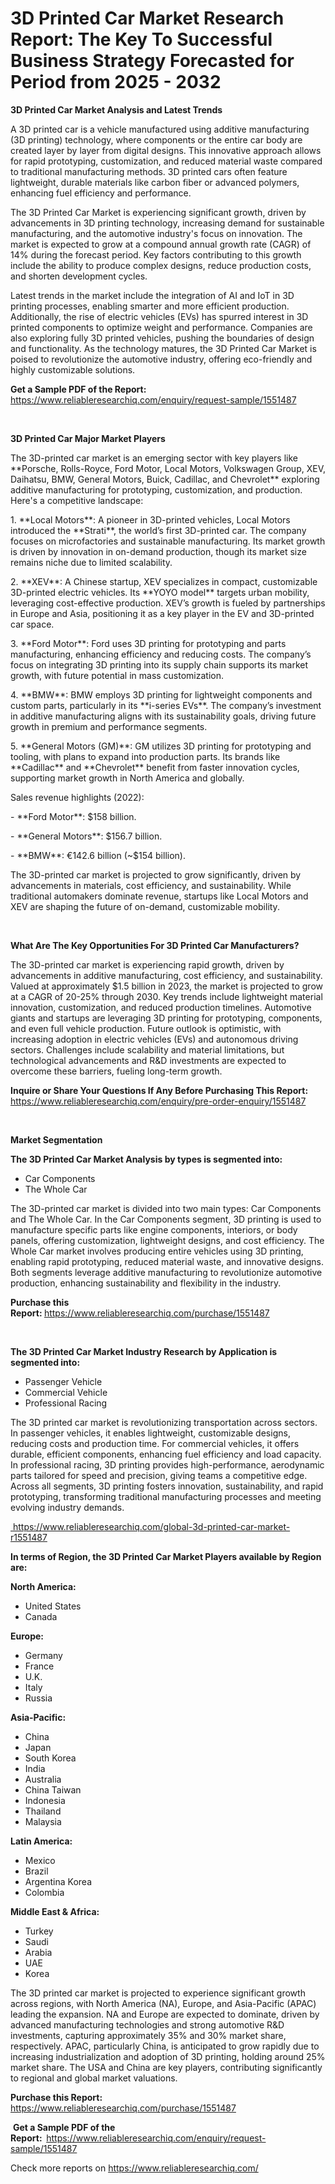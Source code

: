 <p><h1>3D Printed Car Market Research Report: The Key To Successful Business Strategy Forecasted for Period from 2025 - 2032</h1></p><p><strong>3D Printed Car Market Analysis and Latest Trends</strong></p>
<p><p>A 3D printed car is a vehicle manufactured using additive manufacturing (3D printing) technology, where components or the entire car body are created layer by layer from digital designs. This innovative approach allows for rapid prototyping, customization, and reduced material waste compared to traditional manufacturing methods. 3D printed cars often feature lightweight, durable materials like carbon fiber or advanced polymers, enhancing fuel efficiency and performance.</p><p>The 3D Printed Car Market is experiencing significant growth, driven by advancements in 3D printing technology, increasing demand for sustainable manufacturing, and the automotive industry's focus on innovation. The market is expected to grow at a compound annual growth rate (CAGR) of 14% during the forecast period. Key factors contributing to this growth include the ability to produce complex designs, reduce production costs, and shorten development cycles.</p><p>Latest trends in the market include the integration of AI and IoT in 3D printing processes, enabling smarter and more efficient production. Additionally, the rise of electric vehicles (EVs) has spurred interest in 3D printed components to optimize weight and performance. Companies are also exploring fully 3D printed vehicles, pushing the boundaries of design and functionality. As the technology matures, the 3D Printed Car Market is poised to revolutionize the automotive industry, offering eco-friendly and highly customizable solutions.</p></p>
<p><strong>Get a Sample PDF of the Report:&nbsp;</strong> <a href="https://www.reliableresearchiq.com/enquiry/request-sample/1551487?utm_campaign=1141&utm_medium=2&utm_source=Github&utm_content=ia&utm_term=21012025&utm_id=3d-printed-car">https://www.reliableresearchiq.com/enquiry/request-sample/1551487</a></p>
<p>&nbsp;</p>
<p><strong>3D Printed Car Major Market Players</strong></p>
<p><p>The 3D-printed car market is an emerging sector with key players like **Porsche, Rolls-Royce, Ford Motor, Local Motors, Volkswagen Group, XEV, Daihatsu, BMW, General Motors, Buick, Cadillac, and Chevrolet** exploring additive manufacturing for prototyping, customization, and production. Here's a competitive landscape:</p><p>1. **Local Motors**: A pioneer in 3D-printed vehicles, Local Motors introduced the **Strati**, the world’s first 3D-printed car. The company focuses on microfactories and sustainable manufacturing. Its market growth is driven by innovation in on-demand production, though its market size remains niche due to limited scalability.</p><p>2. **XEV**: A Chinese startup, XEV specializes in compact, customizable 3D-printed electric vehicles. Its **YOYO model** targets urban mobility, leveraging cost-effective production. XEV’s growth is fueled by partnerships in Europe and Asia, positioning it as a key player in the EV and 3D-printed car space.</p><p>3. **Ford Motor**: Ford uses 3D printing for prototyping and parts manufacturing, enhancing efficiency and reducing costs. The company’s focus on integrating 3D printing into its supply chain supports its market growth, with future potential in mass customization.</p><p>4. **BMW**: BMW employs 3D printing for lightweight components and custom parts, particularly in its **i-series EVs**. The company’s investment in additive manufacturing aligns with its sustainability goals, driving future growth in premium and performance segments.</p><p>5. **General Motors (GM)**: GM utilizes 3D printing for prototyping and tooling, with plans to expand into production parts. Its brands like **Cadillac** and **Chevrolet** benefit from faster innovation cycles, supporting market growth in North America and globally.</p><p>Sales revenue highlights (2022):</p><p>- **Ford Motor**: $158 billion.</p><p>- **General Motors**: $156.7 billion.</p><p>- **BMW**: €142.6 billion (~$154 billion).</p><p>The 3D-printed car market is projected to grow significantly, driven by advancements in materials, cost efficiency, and sustainability. While traditional automakers dominate revenue, startups like Local Motors and XEV are shaping the future of on-demand, customizable mobility.</p></p>
<p>&nbsp;</p>
<p><strong>What Are The Key Opportunities For 3D Printed Car Manufacturers?</strong></p>
<p><p>The 3D-printed car market is experiencing rapid growth, driven by advancements in additive manufacturing, cost efficiency, and sustainability. Valued at approximately $1.5 billion in 2023, the market is projected to grow at a CAGR of 20-25% through 2030. Key trends include lightweight material innovation, customization, and reduced production timelines. Automotive giants and startups are leveraging 3D printing for prototyping, components, and even full vehicle production. Future outlook is optimistic, with increasing adoption in electric vehicles (EVs) and autonomous driving sectors. Challenges include scalability and material limitations, but technological advancements and R&D investments are expected to overcome these barriers, fueling long-term growth.</p></p>
<p><strong>Inquire or Share Your Questions If Any Before Purchasing This Report:</strong> <a href="https://www.reliableresearchiq.com/enquiry/pre-order-enquiry/1551487?utm_campaign=1141&utm_medium=2&utm_source=Github&utm_content=ia&utm_term=21012025&utm_id=3d-printed-car">https://www.reliableresearchiq.com/enquiry/pre-order-enquiry/1551487</a></p>
<p>&nbsp;</p>
<p><strong>Market Segmentation</strong></p>
<p><strong>The 3D Printed Car Market Analysis by types is segmented into:</strong></p>
<p><ul><li>Car Components</li><li>The Whole Car</li></ul></p>
<p><p>The 3D-printed car market is divided into two main types: Car Components and The Whole Car. In the Car Components segment, 3D printing is used to manufacture specific parts like engine components, interiors, or body panels, offering customization, lightweight designs, and cost efficiency. The Whole Car market involves producing entire vehicles using 3D printing, enabling rapid prototyping, reduced material waste, and innovative designs. Both segments leverage additive manufacturing to revolutionize automotive production, enhancing sustainability and flexibility in the industry.</p></p>
<p><strong>Purchase this Report:&nbsp;</strong><a href="https://www.reliableresearchiq.com/purchase/1551487?utm_campaign=1141&utm_medium=2&utm_source=Github&utm_content=ia&utm_term=21012025&utm_id=3d-printed-car">https://www.reliableresearchiq.com/purchase/1551487</a></p>
<p>&nbsp;</p>
<p><strong>The 3D Printed Car Market Industry Research by Application is segmented into:</strong></p>
<p><ul><li>Passenger Vehicle</li><li>Commercial Vehicle</li><li>Professional Racing</li></ul></p>
<p><p>The 3D printed car market is revolutionizing transportation across sectors. In passenger vehicles, it enables lightweight, customizable designs, reducing costs and production time. For commercial vehicles, it offers durable, efficient components, enhancing fuel efficiency and load capacity. In professional racing, 3D printing provides high-performance, aerodynamic parts tailored for speed and precision, giving teams a competitive edge. Across all segments, 3D printing fosters innovation, sustainability, and rapid prototyping, transforming traditional manufacturing processes and meeting evolving industry demands.</p></p>
<p><a href="https://www.reliableresearchiq.com/global-3d-printed-car-market-r1551487?utm_campaign=1141&utm_medium=2&utm_source=Github&utm_content=ia&utm_term=21012025&utm_id=3d-printed-car">&nbsp;https://www.reliableresearchiq.com/global-3d-printed-car-market-r1551487</a></p>
<p><strong>In terms of Region, the 3D Printed Car Market Players available by Region are:</strong></p>
<p>
    <p> <strong> North America: </strong>
        <ul>
            <li>United States</li>
            <li>Canada</li>
        </ul>
        </p> 
    <p> <strong> Europe: </strong>
        <ul>
            <li>Germany</li>
            <li>France</li>
            <li>U.K.</li>
            <li>Italy</li>
            <li>Russia</li>
        </ul>
        </p> 
    <p> <strong> Asia-Pacific: </strong>
        <ul>
            <li>China</li>
            <li>Japan</li>
            <li>South Korea</li>
            <li>India</li>
            <li>Australia</li>
            <li>China Taiwan</li>
            <li>Indonesia</li>
            <li>Thailand</li>
            <li>Malaysia</li>
        </ul>
        </p> 
    <p> <strong> Latin America: </strong>
        <ul>
            <li>Mexico</li>
            <li>Brazil</li>
            <li>Argentina Korea</li>
            <li>Colombia</li>
        </ul>
        </p> 
    <p> <strong> Middle East & Africa: </strong>
        <ul>
            <li>Turkey</li>
            <li>Saudi</li>
            <li>Arabia</li>
            <li>UAE</li>
            <li>Korea</li>
        </ul>
    </p>
    </p>
<p><p>The 3D printed car market is projected to experience significant growth across regions, with North America (NA), Europe, and Asia-Pacific (APAC) leading the expansion. NA and Europe are expected to dominate, driven by advanced manufacturing technologies and strong automotive R&D investments, capturing approximately 35% and 30% market share, respectively. APAC, particularly China, is anticipated to grow rapidly due to increasing industrialization and adoption of 3D printing, holding around 25% market share. The USA and China are key players, contributing significantly to regional and global market valuations.</p></p>
<p><strong>Purchase this Report: </strong><a href="https://www.reliableresearchiq.com/purchase/1551487?utm_campaign=1141&utm_medium=2&utm_source=Github&utm_content=ia&utm_term=21012025&utm_id=3d-printed-car">https://www.reliableresearchiq.com/purchase/1551487</a></p>
<p>&nbsp;<strong>Get a Sample PDF of the Report:&nbsp;&nbsp;</strong><a href="https://www.reliableresearchiq.com/enquiry/request-sample/1551487?utm_campaign=1141&utm_medium=2&utm_source=Github&utm_content=ia&utm_term=21012025&utm_id=3d-printed-car">https://www.reliableresearchiq.com/enquiry/request-sample/1551487</a></p>
<p><strong></strong></p>
<p>Check more reports on <a href="https://www.reliableresearchiq.com/?utm_campaign=1141&utm_medium=2&utm_source=Github&utm_content=ia&utm_term=21012025&utm_id=3d-printed-car">https://www.reliableresearchiq.com/</a></p>